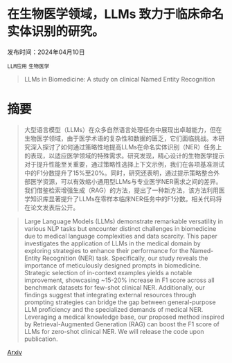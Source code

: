# 在生物医学领域，LLMs 致力于临床命名实体识别的研究。

发布时间：2024年04月10日

`LLM应用` `生物医学`

> LLMs in Biomedicine: A study on clinical Named Entity Recognition

# 摘要

> 大型语言模型（LLMs）在众多自然语言处理任务中展现出卓越能力，但在生物医学领域，由于医学术语的复杂性和数据的匮乏，它们面临挑战。本研究深入探讨了如何通过策略性地提高LLMs在命名实体识别（NER）任务上的表现，以适应医学领域的特殊需求。研究发现，精心设计的生物医学提示对于提升性能至关重要，通过策略性选择上下文示例，我们在各项基准测试中的F1分数提升了15%至20%。同时，研究还表明，通过提示策略整合外部医学资源，可以有效缩小通用型LLMs与专业医学NER需求之间的差异。我们借鉴检索增强生成（RAG）的方法，提出了一种新方法，该方法利用医学知识库显著提升了LLMs在零样本临床NER任务中的F1分数。相关代码将在论文发表后公开。

> Large Language Models (LLMs) demonstrate remarkable versatility in various NLP tasks but encounter distinct challenges in biomedicine due to medical language complexities and data scarcity. This paper investigates the application of LLMs in the medical domain by exploring strategies to enhance their performance for the Named-Entity Recognition (NER) task. Specifically, our study reveals the importance of meticulously designed prompts in biomedicine. Strategic selection of in-context examples yields a notable improvement, showcasing ~15-20\% increase in F1 score across all benchmark datasets for few-shot clinical NER. Additionally, our findings suggest that integrating external resources through prompting strategies can bridge the gap between general-purpose LLM proficiency and the specialized demands of medical NER. Leveraging a medical knowledge base, our proposed method inspired by Retrieval-Augmented Generation (RAG) can boost the F1 score of LLMs for zero-shot clinical NER. We will release the code upon publication.

[Arxiv](https://arxiv.org/abs/2404.07376)